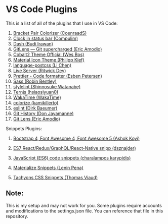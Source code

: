 # VS Code Plugins

This is a list of all of the plugins that I use in VS Code:

1. [Bracket Pair Colorizer (CoenraadS)](https://marketplace.visualstudio.com/items?itemName=CoenraadS.bracket-pair-colorizer)
2. [Clock in status bar (Compulim)](https://marketplace.visualstudio.com/items?itemName=Compulim.vscode-clock)
3. [Dash (Budi Irawan)](https://marketplace.visualstudio.com/items?itemName=deerawan.vscode-dash)
4. [GitLens — Git supercharged (Eric Amodio)](https://marketplace.visualstudio.com/items?itemName=eamodio.gitlens)
5. [Cobalt2 Theme Official (Wes Bos)](https://marketplace.visualstudio.com/items?itemName=wesbos.theme-cobalt2)
6. [Material Icon Theme (Philipp Kief)](https://marketplace.visualstudio.com/items?itemName=PKief.material-icon-theme)
7. [language-postcss (Li Chen)](https://marketplace.visualstudio.com/items?itemName=cpylua.language-postcss)
8. [Live Server (Ritwick Dey)](https://marketplace.visualstudio.com/items?itemName=ritwickdey.LiveServer)
9. [Prettier - Code formatter (Esben Petersen)](https://marketplace.visualstudio.com/items?itemName=esbenp.prettier-vscode)
10. [Sass (Robin Bentley)](https://marketplace.visualstudio.com/items?itemName=robinbentley.sass-indented)
11. [stylelint (Shinnosuke Watanabe)](https://marketplace.visualstudio.com/items?itemName=shinnn.stylelint)
12. [Ternjs (hsiaosiyuan0)](https://marketplace.visualstudio.com/items?itemName=hsiaosiyuan0.ternjs)
13. [WakaTime (WakaTime)](https://marketplace.visualstudio.com/items?itemName=WakaTime.vscode-wakatime)
14. [colorize (kamikillerto)](https://marketplace.visualstudio.com/items?itemName=kamikillerto.vscode-colorize)
15. [eslint (Dirk Baeumer)](https://marketplace.visualstudio.com/items?itemName=dbaeumer.vscode-eslint)
16. [Git History (Don Jayamanne)](https://marketplace.visualstudio.com/items?itemName=donjayamanne.githistory)
17. [Git Lens (Eric Amodio)](https://marketplace.visualstudio.com/items?itemName=eamodio.gitlens)

Snippets Plugins:

1. [Bootstrap 4, Font Awesome 4, Font Awesome 5 (Ashok Koyi)](https://marketplace.visualstudio.com/items?itemName=thekalinga.bootstrap4-vscode)

2. [ES7 React/Redux/GraphQL/React-Native snipp (dsznajder)](https://marketplace.visualstudio.com/items?itemName=dsznajder.es7-react-js-snippets)

3. [JavaScript (ES6) code snippets (charalampos karypidis)](https://marketplace.visualstudio.com/items?itemName=xabikos.JavaScriptSnippets)

4. [Materialize Snippets (Lenin Pena)](https://marketplace.visualstudio.com/items?itemName=leninp.materialize-snippets)

5. [Tachyons CSS Snippets (Thomas Viaud)](https://marketplace.visualstudio.com/items?itemName=thomasviaud.tachyons-snippets)

## Note:

This is my setup and may not work for you. Some plugins require accounts and modifications to the settings.json file. You can reference that file in this repository.
